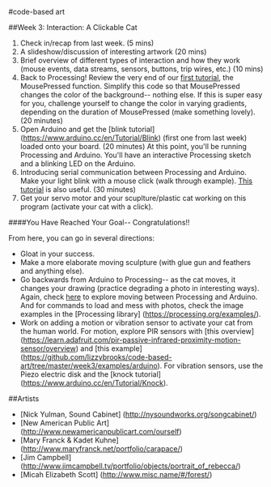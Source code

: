 #code-based art

##Week 3: Interaction: A Clickable Cat

1. Check in/recap from last week. (5 mins)
2. A slideshow/discussion of interesting artwork (20 mins)
3. Brief overview of different types of interaction and how they work (mouse events, data streams, sensors, buttons, trip wires, etc.) (10 mins)
4. Back to Processing! Review the very end of our [first tutorial](https://www.raspberrypi.org/learning/introduction-to-processing/worksheet/), the MousePressed function. 
Simplify this code so that MousePressed changes the color of the background-- nothing else. If this is super easy for you, challenge yourself to change the color in varying gradients, depending on the duration of MousePressed (make something lovely). (20 minutes)
5. Open Arduino and get the [blink tutorial] (https://www.arduino.cc/en/Tutorial/Blink) (first one from last week) loaded onto your board. (20 minutes)
At this point, you'll be running Processing and Arduino. You'll have an interactive Processing sketch and a blinking LED on the Arduino.
6. Introducing serial communication between Processing and Arduino. Make your light blink with a mouse click (walk through example). [This tutorial](https://learn.sparkfun.com/tutorials/connecting-arduino-to-processing#to-arduino) is also useful. (30 minutes) 
7. Get your servo motor and your scuplture/plastic cat working on this program (activate your cat with a click). 

####You Have Reached Your Goal-- Congratulations!!

From here, you can go in several directions:
* Gloat in your success.
* Make a more elaborate moving sculpture (with glue gun and feathers and anything else).
* Go backwards from Arduino to Processing-- as the cat moves, it changes your drawing (practice degrading a photo in interesting ways). Again, check [here](https://learn.sparkfun.com/tutorials/connecting-arduino-to-processing#to-arduino) to explore moving between Processing and Arduino. And for commands to load and mess with photos, check the image examples in the [Processing library] (https://processing.org/examples/). 
* Work on adding a motion or vibration sensor to activate your cat from the human world. 
For motion, explore PIR sensors with [this overview] (https://learn.adafruit.com/pir-passive-infrared-proximity-motion-sensor/overview) and [this example] (https://github.com/lizzybrooks/code-based-art/tree/master/week3/examples/arduino).
For vibration sensors, use the Piezo electric disk and the [knock tutorial] (https://www.arduino.cc/en/Tutorial/Knock). 

##Artists
* [Nick Yulman, Sound Cabinet] (http://nysoundworks.org/songcabinet/)
* [New American Public Art] (http://www.newamericanpublicart.com/ourself)
* [Mary Franck & Kadet Kuhne] (http://www.maryfranck.net/portfolio/carapace/)
* [Jim Campbell] (http://www.jimcampbell.tv/portfolio/objects/portrait_of_rebecca/)
* [Micah Elizabeth Scott] (http://www.misc.name/#/forest/)
